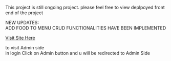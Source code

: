 This project is still ongoing project. please feel free to view deplpoyed front end of the project <br />

NEW UPDATES:<br />
ADD FOOD TO MENU CRUD FUNCTIONALITIES HAVE BEEN IMPLEMENTED<br />




[Visit Site Here](https://palerimo-pizza-place.vercel.app/)  <br />


to visit Admin side <br />
in login Click on Admin button and u will be redirected to Admin Side<br />
